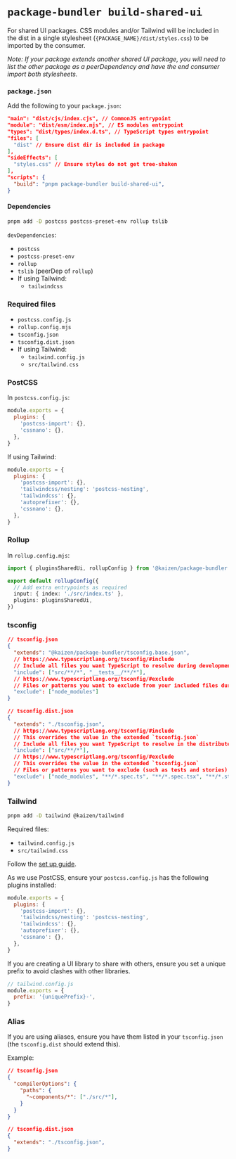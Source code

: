# `package-bundler build-shared-ui`

For shared UI packages. CSS modules and/or Tailwind will be included in the dist in a single stylesheet (`{PACKAGE_NAME}/dist/styles.css`) to be imported by the consumer.

_Note: If your package extends another shared UI package, you will need to list the other package as a peerDependency and have the end consumer import both stylesheets._

### `package.json`

Add the following to your `package.json`:

```json
"main": "dist/cjs/index.cjs", // CommonJS entrypoint
"module": "dist/esm/index.mjs", // ES modules entrypoint
"types": "dist/types/index.d.ts", // TypeScript types entrypoint
"files": [
  "dist" // Ensure dist dir is included in package
],
"sideEffects": [
  "styles.css" // Ensure styles do not get tree-shaken
],
"scripts": {
  "build": "pnpm package-bundler build-shared-ui",
}
```

#### Dependencies

```sh
pnpm add -D postcss postcss-preset-env rollup tslib
```

`devDependencies`:

- `postcss`
- `postcss-preset-env`
- `rollup`
- `tslib` (peerDep of `rollup`)
- If using Tailwind:
  - `tailwindcss`

### Required files

- `postcss.config.js`
- `rollup.config.mjs`
- `tsconfig.json`
- `tsconfig.dist.json`
- If using Tailwind:
  - `tailwind.config.js`
  - `src/tailwind.css`

### PostCSS

In `postcss.config.js`:

```js
module.exports = {
  plugins: {
    'postcss-import': {},
    'cssnano': {},
  },
}
```

If using Tailwind:

```js
module.exports = {
  plugins: {
    'postcss-import': {},
    'tailwindcss/nesting': 'postcss-nesting',
    'tailwindcss': {},
    'autoprefixer': {},
    'cssnano': {},
  },
}
```

### Rollup

In `rollup.config.mjs`:

```ts
import { pluginsSharedUi, rollupConfig } from '@kaizen/package-bundler'

export default rollupConfig({
  // Add extra entrypoints as required
  input: { index: './src/index.ts' },
  plugins: pluginsSharedUi,
})
```

### tsconfig

```json
// tsconfig.json
{
  "extends": "@kaizen/package-bundler/tsconfig.base.json",
  // https://www.typescriptlang.org/tsconfig/#include
  // Include all files you want TypeScript to resolve during development such as tests or stories eg.
  "include": ["src/**/*", "__tests__/**/*"],
  // https://www.typescriptlang.org/tsconfig/#exclude
  // Files or patterns you want to exclude from your included files during development eg.
  "exclude": ["node_modules"]
}

// tsconfig.dist.json
{
  "extends": "./tsconfig.json",
  // https://www.typescriptlang.org/tsconfig/#include
  // This overrides the value in the extended `tsconfig.json`
  // Include all files you want TypeScript to resolve in the distributed package eg.
  "include": ["src/**/*"],
  // https://www.typescriptlang.org/tsconfig/#exclude
  // This overrides the value in the extended `tsconfig.json`
  // Files or patterns you want to exclude (such as tests and stories) from your included files in the distributed package eg.
  "exclude": ["node_modules", "**/*.spec.ts", "**/*.spec.tsx", "**/*.stories.tsx"]
}
```

### Tailwind

```sh
pnpm add -D tailwind @kaizen/tailwind
```

Required files:

- `tailwind.config.js`
- `src/tailwind.css`

Follow the [set up guide](../../docs/Tailwind/getting-started.mdx).

As we use PostCSS, ensure your `postcss.config.js` has the following plugins installed:

```js
module.exports = {
  plugins: {
    'postcss-import': {},
    'tailwindcss/nesting': 'postcss-nesting',
    'tailwindcss': {},
    'autoprefixer': {},
    'cssnano': {},
  },
}
```

If you are creating a UI library to share with others, ensure you set a unique prefix to avoid clashes with other libraries.

```js
// tailwind.config.js
module.exports = {
  prefix: '{uniquePrefix}-',
}
```

### Alias

If you are using aliases, ensure you have them listed in your `tsconfig.json` (the `tsconfig.dist` should extend this).

Example:

```json
// tsconfig.json
{
  "compilerOptions": {
    "paths": {
      "~components/*": ["./src/*"],
    }
  }
}

// tsconfig.dist.json
{
  "extends": "./tsconfig.json",
}
```

